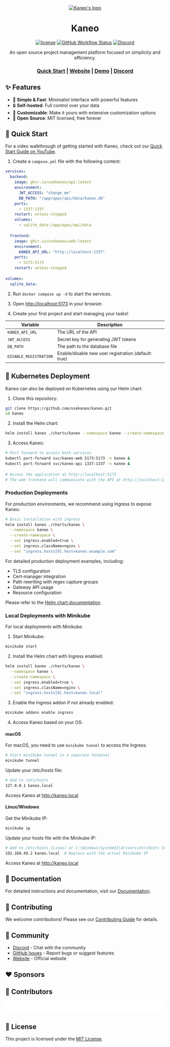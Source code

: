 <p align="center">
  <a href="https://kaneo.app">
    <img src="https://assets.kaneo.app/logo-mono-rounded.png" alt="Kaneo's logo" width="200" />
  </a>
</p>

<h1 align="center">Kaneo</h1>

<div align="center">

[![license](https://img.shields.io/badge/license-MIT-blue.svg)](LICENSE)
[![GitHub Workflow Status](https://img.shields.io/github/actions/workflow/status/usekaneo/kaneo/ci.yml?branch=main)](https://github.com/usekaneo/kaneo/actions)
[![Discord](https://img.shields.io/discord/1326250681530843178?color=7389D8&label=&logo=discord&logoColor=ffffff)](https://discord.gg/rU4tSyhXXU)

</div>

<p align="center">An open source project management platform focused on simplicity and efficiency.</p>

<div align="center">
  <h3>
    <a href="https://kaneo.app/quick-start">Quick Start</a>
    <span> | </span>
    <a href="https://kaneo.app">Website</a>
    <span> | </span>
    <a href="https://demo.kaneo.app">Demo</a>
    <span> | </span>
    <a href="https://discord.gg/rU4tSyhXXU">Discord</a>
  </h3>
</div>

## ✨ Features

- 🚀 **Simple & Fast**: Minimalist interface with powerful features
- 🔒 **Self-hosted**: Full control over your data
- 🎨 **Customizable**: Make it yours with extensive customization options
- 🤝 **Open Source**: MIT licensed, free forever

## 🚀 Quick Start

For a video walkthrough of getting started with Kaneo, check out our [Quick Start Guide on YouTube](https://www.youtube.com/watch?v=W2DwLtwH3k4).

1. Create a `compose.yml` file with the following content:

```yaml
services:
  backend:
    image: ghcr.io/usekaneo/api:latest
    environment:
      JWT_ACCESS: "change_me"
      DB_PATH: "/app/apps/api/data/kaneo.db"
    ports:
      - 1337:1337
    restart: unless-stopped
    volumes:
      - sqlite_data:/app/apps/api/data

  frontend:
    image: ghcr.io/usekaneo/web:latest
    environment:
      KANEO_API_URL: "http://localhost:1337"
    ports:
      - 5173:5173
    restart: unless-stopped

volumes:
  sqlite_data:
```

2. Run `docker compose up -d` to start the services.

3. Open [http://localhost:5173](http://localhost:5173) in your browser.

4. Create your first project and start managing your tasks!

| Variable | Description |
| -------- | ----------- |
| `KANEO_API_URL` | The URL of the API |
| `JWT_ACCESS` | Secret key for generating JWT tokens |
| `DB_PATH` | The path to the database file |
| `DISABLE_REGISTRATION` | Enable/disable new user registration (default: true) |

## 🚢 Kubernetes Deployment

Kaneo can also be deployed on Kubernetes using our Helm chart:

1. Clone this repository:

```bash
git clone https://github.com/usekaneo/kaneo.git
cd kaneo
```

2. Install the Helm chart:

```bash
helm install kaneo ./charts/kaneo --namespace kaneo --create-namespace
```

3. Access Kaneo:

```bash
# Port forward to access both services
kubectl port-forward svc/kaneo-web 5173:5173 -n kaneo &
kubectl port-forward svc/kaneo-api 1337:1337 -n kaneo &

# Access the application at http://localhost:5173
# The web frontend will communicate with the API at http://localhost:1337
```

### Production Deployments

For production environments, we recommend using Ingress to expose Kaneo:

```bash
# Basic installation with ingress
helm install kaneo ./charts/kaneo \
  --namespace kaneo \
  --create-namespace \
  --set ingress.enabled=true \
  --set ingress.className=nginx \
  --set "ingress.hosts[0].host=kaneo.example.com"
```

For detailed production deployment examples, including:

- TLS configuration
- Cert-manager integration
- Path rewriting with regex capture groups
- Gateway API usage
- Resource configuration

Please refer to the [Helm chart documentation](./charts/kaneo/README.md).

### Local Deployments with Minikube

For local deployments with Minikube:

1. Start Minikube:

```bash
minikube start
```

2. Install the Helm chart with Ingress enabled:

```bash
helm install kaneo ./charts/kaneo \
  --namespace kaneo \
  --create-namespace \
  --set ingress.enabled=true \
  --set ingress.className=nginx \
  --set "ingress.hosts[0].host=kaneo.local"
```

3. Enable the Ingress addon if not already enabled:

```bash
minikube addons enable ingress
```

4. Access Kaneo based on your OS:

#### macOS

For macOS, you need to use `minikube tunnel` to access the Ingress:

```bash
# Start minikube tunnel in a separate terminal
minikube tunnel
```

Update your /etc/hosts file:

```bash
# Add to /etc/hosts
127.0.0.1 kaneo.local
```

Access Kaneo at http://kaneo.local

#### Linux/Windows

Get the Minikube IP:

```bash
minikube ip
```

Update your hosts file with the Minikube IP:

```bash
# Add to /etc/hosts (Linux) or C:\Windows\System32\drivers\etc\hosts (Windows)
192.168.49.2 kaneo.local  # Replace with the actual Minikube IP
```

Access Kaneo at http://kaneo.local

## 📖 Documentation

For detailed instructions and documentation, visit our [Documentation](https://kaneo.app/quick-start).

## 🤝 Contributing

We welcome contributions! Please see our [Contributing Guide](CONTRIBUTING.md) for details.

## 💬 Community

- [Discord](https://discord.gg/rU4tSyhXXU) - Chat with the community
- [GitHub Issues](https://github.com/usekaneo/kaneo/issues) - Report bugs or suggest features
- [Website](https://kaneo.app) - Official website

## ❤️ Sponsors

<!-- sponsors --><!-- sponsors -->

## 👥 Contributors

<p align="center">
  <img src="CONTRIBUTORS.svg" alt="Contributors" />
</p>

## 📝 License

This project is licensed under the [MIT License](LICENSE).
